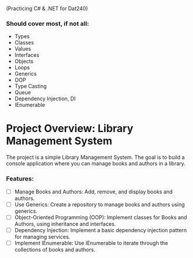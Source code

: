 (Practicing C# & .NET for Dat240)

### Should cover most, if not all:
- Types
- Classes
- Values
- Interfaces
- Objects
- Loops
- Generics
- OOP
- Type Casting
- Queue
- Dependency Injection, DI
- IEnumerable
 

# Project Overview: Library Management System
The project is a simple Library Management System. The goal is to build a console application where you can manage books and authors in a library.

### Features:
- [ ] Manage Books and Authors: Add, remove, and display books and authors.
- [ ] Use Generics: Create a repository to manage books and authors using generics.
- [ ] Object-Oriented Programming (OOP): Implement classes for Books and Authors, using inheritance and interfaces.
- [ ] Dependency Injection: Implement a basic dependency injection pattern for managing services.
- [ ] Implement IEnumerable: Use IEnumerable to iterate through the collections of books and authors.
